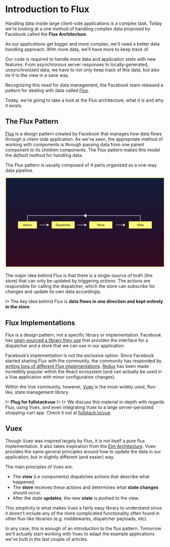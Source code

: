 # Introduction to Flux

Handling data inside large client-side applications is a complex task. Today we're looking at a one method of handling complex data proposed by Facebook called the **Flux Architecture**.

As our applications get bigger and more complex, we'll need a better data handling approach. With more data, we'll have more to keep track of.

Our code is required to handle more data and application state with new features. From asynchronous server responses to locally-generated, unsynchronized data, we have to not only keep track of this data, but also tie it to the view in a sane way.

Recognizing this need for data management, the Facebook team released a pattern for dealing with data called [Flux](https://facebook.github.io/flux/docs/overview.html).

Today, we're going to take a look at the Flux architecture, what it is and why it exists.

## The Flux Pattern

[Flux](https://facebook.github.io/flux/docs/overview.html) is a design pattern created by Facebook that manages how data flows through a client-side application. As we've seen, the appropriate method of working with components is through passing data from one parent component to its children components. The Flux pattern makes this model the _default method_ for handling data.

The Flux pattern is usually composed of 4 parts organized as a one-way data pipeline.

![](./public/assets/flux-pattern.png)

The major idea behind Flux is that there is a single-source of truth (the store) that can only be updated by triggering _actions_. The actions are responsible for calling the dispatcher, which the store can _subscribe_ for changes and update its own data accordingly.

I> The key idea behind Flux is **data flows in one direction and kept entirely in the store**.

## Flux Implementations

Flux is a design pattern, not a specific library or implementation. Facebook has [open-sourced a library they use](https://github.com/facebook/flux) that provides the interface for a dispatcher and a store that we can use in our application.

Facebook’s implementation is not the exclusive option. Since Facebook started sharing Flux with the community, the community has responded by [writing tons of different Flux implementations](https://github.com/voronianski/flux-comparison). [Redux](https://github.com/reactjs/redux) has been made incredibly popular within the React ecosystem (and can actually be used in a Vue application with minor configuration changes).

Within the Vue community, however, [Vuex](https://github.com/vuejs/vuex) is the most-widely used, flux-like, state management library.

I> **Plug for fullstackvue**
I>
I> We discuss this material in-depth with regards Flux, using Vuex, and even integrating Vuex to a large server-persisted shopping-cart app. Check it out at [fullstack.io/vue](https://www.fullstack.io/vue/).

## Vuex

Though Vuex was inspired largely by Flux, it is not itself a _pure_ flux implementation. It also takes inspiration from the [Elm Architecture](https://guide.elm-lang.org/architecture/). Vuex provides the same general principles around how to update the data in our application, but in slightly different (and easier) way.

The main principles of Vuex are:

-   The **view** (i.e components) dispatches actions that describe what happened.
-   The **store** receives these actions and determines what **state changes** should occur.
-   After the state **updates**, the new **state** is pushed to the view.

This simplicity is what makes Vuex a fairly easy library to understand since it doesn’t include any of the more complicated functionality often found in other flux-like libraries (e.g. middlewares, dispatcher payloads, etc).

In any case, this is enough of an introduction to the flux pattern. Tomorrow we'll actually start working with Vuex to adapt the example applications we've built in the last couple of articles.
